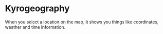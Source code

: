 # Kyrogeography
When you select a location on the map, it shows you things like coordinates, weather and time information.
